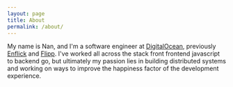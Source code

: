 ```yaml
---
layout: page
title: About
permalink: /about/
---
```


My name is Nan, and I'm a software engineer at [DigitalOcean](https://digitalocean.com), previously [Enflick](https://enflick.com) and [Flipp](https://flipp.com). I've worked all across the stack front frontend javascript to backend go, but ultimately my passion lies in building distributed systems and working on ways to improve the happiness factor of the development experience.
